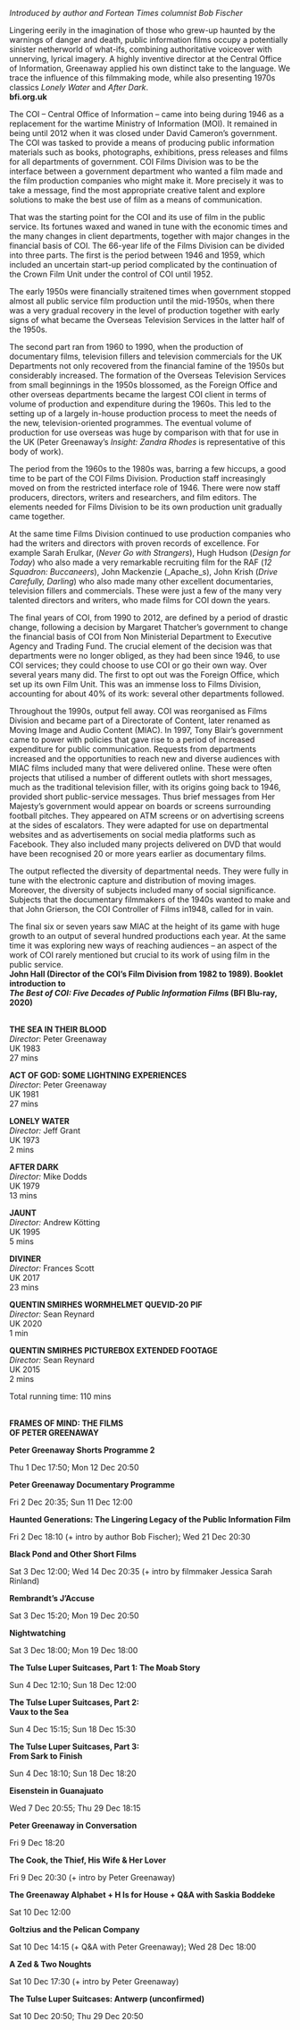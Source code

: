 

_Introduced by author and Fortean Times columnist Bob Fischer_

Lingering eerily in the imagination of those who grew-up haunted by the warnings of danger and death, public information films occupy a potentially sinister netherworld of what-ifs, combining authoritative voiceover with unnerving, lyrical imagery. A highly inventive director at the Central Office of Information, Greenaway applied his own distinct take to the language. We trace the influence of this filmmaking mode, while also presenting 1970s classics _Lonely Water_ and _After Dark_.  
**bfi.org.uk**

The COI – Central Office of Information – came into being during 1946 as a replacement for the wartime Ministry of Information (MOI). It remained in being until 2012 when it was closed under David Cameron’s government. The COI was tasked to provide a means of producing public information materials such as books, photographs, exhibitions, press releases and films for all departments of government. COI Films Division was to be the interface between a government department who wanted a film made and the film production companies who might make it. More precisely it was to take a message, find the most appropriate creative talent and explore solutions to make the best use of film as a means of communication.

That was the starting point for the COI and its use of film in the public service. Its fortunes waxed and waned in tune with the economic times and the many changes in client departments, together with major changes in the financial basis of COI. The 66-year life of the Films Division can be divided into three parts. The first is the period between 1946 and 1959, which included an uncertain start-up period complicated by the continuation of the Crown Film Unit under the control of COI until 1952.

The early 1950s were financially straitened times when government stopped almost all public service film production until the mid-1950s, when there was a very gradual recovery in the level of production together with early signs of what became the Overseas Television Services in the latter half of the 1950s.

The second part ran from 1960 to 1990, when the production of documentary films, television fillers and television commercials for the UK Departments not only recovered from the financial famine of the 1950s but considerably increased. The formation of the Overseas Television Services from small beginnings in the 1950s blossomed, as the Foreign Office and other overseas departments became the largest COI client in terms of volume of production and expenditure during the 1960s. This led to the setting up of a largely in-house production process to meet the needs of the new, television-oriented programmes. The eventual volume of production for use overseas was huge by comparison with that for use in the UK (Peter Greenaway’s _Insight: Zandra Rhodes_ is representative of this body of work).

The period from the 1960s to the 1980s was, barring a few hiccups, a good time to be part of the COI Films Division. Production staff increasingly moved on from the restricted interface role of 1946. There were now staff producers, directors, writers and researchers, and film editors. The elements needed for Films Division to be its own production unit gradually came together.

At the same time Films Division continued to use production companies who had the writers and directors with proven records of excellence. For example Sarah Erulkar, (_Never Go with Strangers_), Hugh Hudson (_Design for Today_) who also made a very remarkable recruiting film for the RAF (_12 Squadron: Buccaneers_), John Mackenzie (_Apache_s), John Krish (_Drive Carefully, Darling_) who also made many other excellent documentaries, television fillers and commercials. These were just a few of the many very talented directors and writers, who made films for COI down the years.

The final years of COI, from 1990 to 2012, are defined by a period of drastic change, following a decision by Margaret Thatcher’s government to change the financial basis of COI from Non Ministerial Department to Executive Agency and Trading Fund. The crucial element of the decision was that departments were no longer obliged, as they had been since 1946, to use COI services; they could choose to use COI or go their own way. Over several years many did. The first to opt out was the Foreign Office, which set up its own Film Unit. This was an immense loss to Films Division, accounting for about 40% of its work: several other departments followed.

Throughout the 1990s, output fell away. COI was reorganised as Films Division and became part of a Directorate of Content, later renamed as Moving Image and Audio Content (MIAC). In 1997, Tony Blair’s government came to power with policies that gave rise to a period of increased expenditure for public communication. Requests from departments increased and the opportunities to reach new and diverse audiences with MIAC films included many that were delivered online. These were often projects that utilised a number of different outlets with short messages, much as the traditional television filler, with its origins going back to 1946, provided short public-service messages. Thus brief messages from Her Majesty’s government would appear on boards or screens surrounding football pitches. They appeared on ATM screens or on advertising screens at the sides of escalators. They were adapted for use on departmental websites and as advertisements on social media platforms such as Facebook. They also included many projects delivered on DVD that would have been recognised 20 or more years earlier as documentary films.

The output reflected the diversity of departmental needs. They were fully in tune with the electronic capture and distribution of moving images. Moreover, the diversity of subjects included many of social significance. Subjects that the documentary filmmakers of the 1940s wanted to make and that John Grierson, the COI Controller of Films in1948, called for in vain.

The final six or seven years saw MIAC at the height of its game with huge growth to an output of several hundred productions each year. At the same time it was exploring new ways of reaching audiences – an aspect of the work of COI rarely mentioned but crucial to its work of using film in the public service.  
**John Hall (Director of the COI’s Film Division from 1982 to 1989). Booklet introduction to  
_The Best of COI: Five Decades of Public Information Films_ (BFI Blu-ray, 2020)**
<br><br>

**THE SEA IN THEIR BLOOD**  
_Director_: Peter Greenaway  
UK 1983  
27 mins

**ACT OF GOD: SOME LIGHTNING EXPERIENCES**  
_Director_: Peter Greenaway  
UK 1981  
27 mins

**LONELY WATER**  
_Director:_ Jeff Grant  
UK 1973  
2 mins

**AFTER DARK**  
_Director:_ Mike Dodds  
UK 1979  
13 mins

**JAUNT**  
_Director:_ Andrew Kötting  
UK 1995  
5 mins

**DIVINER**  
_Director:_ Frances Scott  
UK 2017  
23 mins

**QUENTIN SMIRHES WORMHELMET QUEVID-20 PIF**  
_Director:_ Sean Reynard  
UK 2020  
1 min

**QUENTIN SMIRHES PICTUREBOX EXTENDED FOOTAGE**  
_Director:_ Sean Reynard  
UK 2015  
2 mins

Total running time: 110 mins
<br><br>

**FRAMES OF MIND: THE FILMS  
OF PETER GREENAWAY**<br>

**Peter Greenaway Shorts Programme 2**<br>

Thu 1 Dec 17:50; Mon 12 Dec 20:50<br>

**Peter Greenaway Documentary Programme**<br>

Fri 2 Dec 20:35; Sun 11 Dec 12:00<br>

**Haunted Generations: The Lingering Legacy of the Public Information Film**<br>

Fri 2 Dec 18:10 (+ intro by author Bob Fischer); Wed 21 Dec 20:30<br>

**Black Pond and Other Short Films**<br>

Sat 3 Dec 12:00; Wed 14 Dec 20:35 (+ intro by filmmaker Jessica Sarah Rinland)<br>

**Rembrandt’s J’Accuse**<br>

Sat 3 Dec 15:20; Mon 19 Dec 20:50<br>

**Nightwatching**<br>

Sat 3 Dec 18:00; Mon 19 Dec 18:00<br>

**The Tulse Luper Suitcases, Part 1: The Moab Story**<br>

Sun 4 Dec 12:10; Sun 18 Dec 12:00<br>

**The Tulse Luper Suitcases, Part 2:  
Vaux to the Sea**<br>

Sun 4 Dec 15:15; Sun 18 Dec 15:30<br>

**The Tulse Luper Suitcases, Part 3:  
From Sark to Finish**<br>

Sun 4 Dec 18:10; Sun 18 Dec 18:20<br>

**Eisenstein in Guanajuato**<br>

Wed 7 Dec 20:55; Thu 29 Dec 18:15<br>

**Peter Greenaway in Conversation**<br>

Fri 9 Dec 18:20<br>

**The Cook, the Thief, His Wife & Her Lover**<br>

Fri 9 Dec 20:30 (+ intro by Peter Greenaway)<br>

**The Greenaway Alphabet + H Is for House + Q&A with Saskia Boddeke**<br>

Sat 10 Dec 12:00<br>

**Goltzius and the Pelican Company**<br>

Sat 10 Dec 14:15 (+ Q&A with Peter Greenaway); Wed 28 Dec 18:00<br>

**A Zed & Two Noughts**

Sat 10 Dec 17:30 (+ intro by Peter Greenaway)

**The Tulse Luper Suitcases: Antwerp (unconfirmed)**

Sat 10 Dec 20:50; Thu 29 Dec 20:50
<!--stackedit_data:
eyJoaXN0b3J5IjpbMTY2ODkzMjMyMF19
-->
